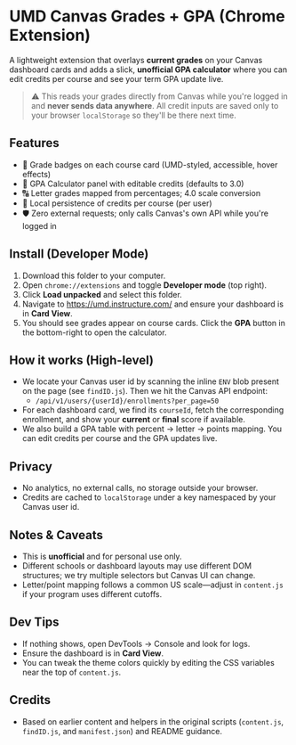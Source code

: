 # UMD Canvas Grades + GPA (Chrome Extension)

A lightweight extension that overlays **current grades** on your Canvas dashboard cards and adds a slick, **unofficial GPA calculator** where you can edit credits per course and see your term GPA update live.

> ⚠️ This reads your grades directly from Canvas while you're logged in and **never sends data anywhere**. All credit inputs are saved only to your browser `localStorage` so they'll be there next time.

## Features
- 🎯 Grade badges on each course card (UMD-styled, accessible, hover effects)
- 🧮 GPA Calculator panel with editable credits (defaults to 3.0)
- 🔠 Letter grades mapped from percentages; 4.0 scale conversion
- 💾 Local persistence of credits per course (per user)
- 🛡️ Zero external requests; only calls Canvas's own API while you're logged in

## Install (Developer Mode)
1. Download this folder to your computer.
2. Open `chrome://extensions` and toggle **Developer mode** (top right).
3. Click **Load unpacked** and select this folder.
4. Navigate to <https://umd.instructure.com/> and ensure your dashboard is in **Card View**.
5. You should see grades appear on course cards. Click the **GPA** button in the bottom-right to open the calculator.

## How it works (High-level)
- We locate your Canvas user id by scanning the inline `ENV` blob present on the page (see `findID.js`). Then we hit the Canvas API endpoint:
  - `/api/v1/users/{userId}/enrollments?per_page=50`
- For each dashboard card, we find its `courseId`, fetch the corresponding enrollment, and show your **current** or **final** score if available.
- We also build a GPA table with percent → letter → points mapping. You can edit credits per course and the GPA updates live.

## Privacy
- No analytics, no external calls, no storage outside your browser.
- Credits are cached to `localStorage` under a key namespaced by your Canvas user id.

## Notes & Caveats
- This is **unofficial** and for personal use only.
- Different schools or dashboard layouts may use different DOM structures; we try multiple selectors but Canvas UI can change.
- Letter/point mapping follows a common US scale—adjust in `content.js` if your program uses different cutoffs.

## Dev Tips
- If nothing shows, open DevTools → Console and look for logs.
- Ensure the dashboard is in **Card View**.
- You can tweak the theme colors quickly by editing the CSS variables near the top of `content.js`.

## Credits
- Based on earlier content and helpers in the original scripts (`content.js`, `findID.js`, and `manifest.json`) and README guidance.